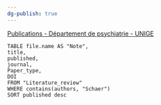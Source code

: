 ```yaml
---
dg-publish: true
---
```



[Publications - Département de psychiatrie - UNIGE](https://www.unige.ch/medecine/psyat/groupes-de-recherche/1033schaer/publications)

```dataview 
TABLE file.name AS "Note", 
title, 
published,
journal,
Paper_type,
DOI
FROM "Literature_review"
WHERE contains(authors, "Schaer")
SORT published desc 
```